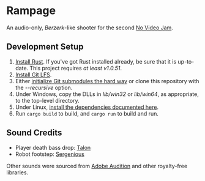 # Rampage

An audio-only, _Berzerk_-like shooter for the second [No Video Jam](https://itch.io/jam/no-video-jam-2).

## Development Setup

1. [Install Rust](https://rustup.rs). If you've got Rust installed already, be sure that it is up-to-date. This project requires _at least v1.0.51_.
2. [Install Git LFS](https://git-lfs.github.com/).
3. Either [initialize Git submodules the hard way](https://git-scm.com/book/en/v2/Git-Tools-Submodules) or clone this repository with the _--recursive_ option.
4. Under Windows, copy the DLLs in _lib/win32_ or _lib/win64_, as appropriate, to the top-level directory.
5. Under Linux, [install the dependencies documented here](https://github.com/bevyengine/bevy/blob/main/docs/linux_dependencies.md).
6. Run `cargo build` to build, and `cargo run` to build and run.

## Sound Credits

* Player death bass drop: [Talon](https://www.iamtalon.me)
* Robot footstep: [Sergenious](https://freesound.org/people/Sergenious/sounds/55846/)

Other sounds were sourced from [Adobe Audition](https://www.adobe.com/products/audition/offers/AdobeAuditionDLCSFX.html) and other royalty-free libraries.